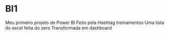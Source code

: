 # BI1
Meu primeiro projeto de Power BI
Feito pela Hashtag treinamentos
Uma lista do excel feita do zero
Transformada em dashboard
